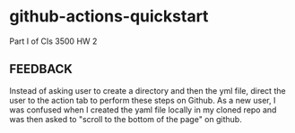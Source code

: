 # github-actions-quickstart
Part I of CIs 3500 HW 2
## FEEDBACK
Instead of asking user to create a directory and then the yml file, direct the user to the action tab to perform these steps on Github. As a new user, I was confused when I created the yaml file locally in my cloned repo and was then asked to "scroll to the bottom of the page" on github.
